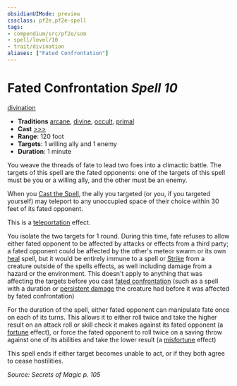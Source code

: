 ```yaml
---
obsidianUIMode: preview
cssclass: pf2e,pf2e-spell
tags:
- compendium/src/pf2e/som
- spell/level/10
- trait/divination
aliases: ["Fated Confrontation"]
---
```

# Fated Confrontation *Spell 10*   
[divination](divination.md "Divination School Trait")  

- **Traditions** [arcane](arcane.md "Arcane Tradition Trait"), [divine](divine.md "Divine Tradition Trait"), [occult](occult.md "Occult Tradition Trait"), [primal](primal.md "Primal Tradition Trait")
- **Cast** [>>>](chapter-9-playing-the-game.md#Actions "Three-Action") 
- **Range**: 120 foot
- **Targets**: 1 willing ally and 1 enemy
- **Duration**: 1 minute

You weave the threads of fate to lead two foes into a climactic battle. The targets of this spell are the fated opponents: one of the targets of this spell must be you or a willing ally, and the other must be an enemy.

When you [Cast the Spell](cast-a-spell.md), the ally you targeted (or you, if you targeted yourself) may teleport to any unoccupied space of their choice within 30 feet of its fated opponent.

This is a [teleportation](teleportation.md "Teleportation Effect Trait") effect.

You isolate the two targets for 1 round. During this time, fate refuses to allow either fated opponent to be affected by attacks or effects from a third party; a fated opponent could be affected by the other's meteor swarm or its own [heal](heal.md) spell, but it would be entirely immune to a spell or [Strike](strike.md) from a creature outside of the spells effects, as well including damage from a hazard or the environment. This doesn't apply to anything that was affecting the targets before you cast [fated confrontation](fated-confrontation-som.md) (such as a spell with a duration or [persistent damage](conditions.md#Persistent%20Damage) the creature had before it was affected by fated confrontation)

For the duration of the spell, either fated opponent can manipulate fate once on each of its turns. This allows it to either roll twice and take the higher result on an attack roll or skill check it makes against its fated opponent (a [fortune](fortune.md "Fortune Effect Trait") effect), or force the fated opponent to roll twice on a saving throw against one of its abilities and take the lower result (a [misfortune](misfortune.md "Misfortune Effect Trait") effect)

This spell ends if either target becomes unable to act, or if they both agree to cease hostilities.

*Source: Secrets of Magic p. 105*